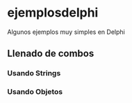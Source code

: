 # ejemplosdelphi

Algunos ejemplos muy simples en Delphi

## Llenado de combos

### Usando Strings

### Usando Objetos
